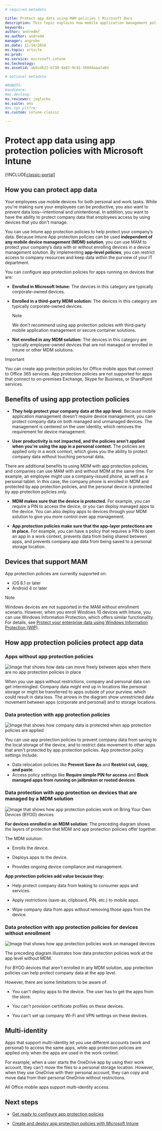 ```yaml
---
# required metadata

title: Protect app data using MAM policies | Microsoft Docs
description: This topic explains how mobile application management policies can help protect your company data, prevent data loss, and keep personal and work information separate.
keywords:
author: andredm7ms.author: andredmmanager: angrobe
ms.date: 11/14/2016
ms.topic: article
ms.prod:
ms.service: microsoft-intune
ms.technology:
ms.assetid: ab6cd622-b738-4a63-9c91-56044aaafa6d

# optional metadata

#ROBOTS:
#audience:
#ms.devlang:
ms.reviewer: joglocke
ms.suite: ems
#ms.tgt_pltfrm:
ms.custom: intune-classic

---
```


# Protect app data using app protection policies with Microsoft Intune

[!INCLUDE[classic-portal](../includes/classic-portal.md)]

## How you can protect app data
Your employees use mobile devices for both personal and work tasks. While you're making sure your employees can be productive, you also want to prevent data loss—intentional and unintentional.  In addition, you want to have the ability to protect company data that employees access by using devices that you don't manage.

You can use Intune app protection policies to help protect your company’s data. Because Intune App protection policies can be used **independent of any mobile device management (MDM) solution**, you can use MAM to protect your company’s data with or without enrolling devices in a device management solution. By implementing **app-level policies**, you can restrict access to company resources and keep data within the purview of your IT department.

You can configure app protection policies for apps running on devices that are:

-   **Enrolled in Microsoft Intune:** The devices in this category are typically corporate-owned devices.

-   **Enrolled in a third-party MDM solution:** The devices in this category are typically corporate-owned devices.

  	> [!NOTE]
  	> We don't recommend using app protection policies with third-party mobile application management or secure container solutions.

-   **Not enrolled in any MDM solution:** The devices in this category are typically employee-owned devices that are not managed or enrolled in Intune or other MDM solutions.

> [!IMPORTANT]
> You can create app protection policies for Office mobile apps that connect to Office 365 services. App protection policies are not supported for apps that connect to on-premises Exchange, Skype for Business, or SharePoint services.

## Benefits of using app protection policies

-   **They help protect your company data at the app level.** Because mobile application management doesn't require device management, you can protect company data on both managed and unmanaged devices. The management is centered on the user identity, which removes the requirement for device management.

-   **User productivity is not impacted, and the policies aren't applied when you're using the app in a personal context.** The policies are applied only in a work context, which gives you the ability to protect company data without touching personal data.

There are additional benefits to using MDM with app protection policies, and companies can use MAM with and without MDM at the same time. For example, an employee might use a company-issued phone, as well as a personal tablet. In this case, the company phone is enrolled in MDM and protected by app protection policies, and the personal device is protected by app protection policies only.

- **MDM makes sure that the device is protected.** For example, you can require a PIN to access the device, or you can deploy managed apps to the device. You can also deploy apps to devices through your MDM solution to give you more control over app management.

- **App protection policies make sure that the app-layer protections are in place.** For example, you can have a policy that requires a PIN to open an app in a work context, prevents data from being shared between apps, and prevents company app data from being saved to a personal storage location.

## Devices that support MAM
App protection policies are currently supported on:
-   iOS 8.1 or later
-   Android 4 or later

>[!NOTE]
>Windows devices are not supported in the MAM without enrollment scenario. However, when you enroll Windows 10 devices with Intune, you can use Windows Information Protection, which offers similar functionality. For details, see [Protect your enterprise data using Windows Information Protection (WIP)](https://technet.microsoft.com/itpro/windows/keep-secure/protect-enterprise-data-using-wip).


##  How app protection policies protect app data

###  Apps without app protection policies

![Image that shows how data can move freely between apps when there are no app protection policies in place](../media/Apps_without_MAM_policies.png)

When you use apps without restrictions, company and personal data can get intermingled. Company data might end up in locations like personal storage or might be transferred to apps outside of your purview, which could result in data loss. The arrows in the diagram show unrestricted data movement between apps (corporate and personal) and to storage locations.

### Data protection with app protection policies

![Image that shows how company data is protected when app protection policies are applied](../media/Apps_with_mobile_app_policies.png)

You can use app protection policies to prevent company data from saving to the local storage of the device, and to restrict data movement to other apps that aren't protected by app protection policies. App protection policy settings include:
- Data relocation policies like
 **Prevent Save As** and **Restrict cut, copy, and paste**.
- Access policy settings like **Require simple PIN for access** and **Block managed apps from running on jailbroken or rooted devices**.

### Data protection with app protection on devices that are managed by a MDM solution

![Image that shows how app protection policies work on Bring Your Own Devices (BYOD) devices](../media/MAM_BYOD_November.png)

**For devices enrolled in an MDM solution**: The preceding diagram shows the layers of protection that MDM and app protection policies offer together.

The MDM solution:

-   Enrolls the device.

-   Deploys apps to the device.

-   Provides ongoing device compliance and management.

**App protection policies add value because they:**

-   Help protect company data from leaking to consumer apps and services.

-   Apply restrictions (save-as, clipboard, PIN, etc.) to mobile apps.

-   Wipe company data from apps without removing those apps from the device.


### Data protection with app protection policies for devices without enrollment

![Image that shows how app protection policies work on managed devices](../media/MAM_ManagedDevices_November.png)

The preceding diagram illustrates how data protection policies work at the app level without MDM.

For BYOD devices that aren't enrolled in any MDM solution, app protection policies can help protect company data at the app level.

However, there are some limitations to be aware of:

-   You can't deploy apps to the device. The user has to get the apps from the store.

-   You can't provision certificate profiles on these devices.

-   You can't set up company Wi-Fi and VPN settings on these devices.


## Multi-identity

Apps that support multi-identity let you use different accounts (work and personal) to access the same apps, while app protection policies are applied only when the apps are used in the work context.  

For example, when a user starts the OneDrive app by using their work account, they can't move the files to a personal storage location. However, when they use OneDrive with their personal account, they can copy and move data from their personal OneDrive without restrictions.  

All Office mobile apps support multi-identity access.

##  Next steps
- [Get ready to configure app protection policies](get-ready-to-configure-mobile-app-management-policies-with-microsoft-intune.md)

- [Create and deploy app protection policies with Microsoft Intune](create-and-deploy-mobile-app-management-policies-with-microsoft-intune.md)

